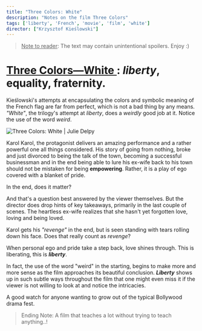 ```yaml
---
title: "Three Colors: White"
description: "Notes on the film Three Colors"
tags: ['liberty', 'French', 'movie', 'film', 'white']
director: ["Krzysztof Kieślowski"]
---
```

> <u>Note to reader</u>: The text may contain unintentional spoilers. Enjoy :) 

# <u>Three Colors—White </u>: *liberty*, equality, fraternity.

Kieślowski's attempts at encapsulating the colors and symbolic meaning of the French flag are far from perfect, which is not a bad thing by any means. *"White"*, the trilogy's attempt at *liberty*, does a *weirdly* good job at it. Notice the use of the word *weird*.

![Three Colors: White | Julie Delpy](https://www.filmlinc.org/wp-content/uploads/2022/06/27732id_1448_250_w1600-1-1600x900-c-default.jpeg)

Karol Karol, the protagonist delivers an amazing performance and a rather powerful one all things considered. His story of going from nothing, broke and just divorced to being the talk of the town, becoming a successful businessman and in the end being able to lure his ex-wife back to his town should not be mistaken for being **empowering**. Rather, it is a play of ego covered with a blanket of pride.

In the end, does it matter?

And that's a question best answered by the viewer themselves. But the director does drop hints of key takeaways, primarily in the last couple of scenes. The heartless ex-wife realizes that she hasn't yet forgotten love, loving and being loved.

Karol gets his *"revenge"* in the end, but is seen standing with tears rolling down his face. Does that really count as *revenge*?

When personal ego and pride take a step back, love shines through. This is liberating, this is ***liberty***.

In fact, the use of the word "weird" in the starting, begins to make more and more sense as the film approaches its beautiful conclusion. ***Liberty*** shows up in such subtle ways throughout the film that one might even miss it if the viewer is not willing to look at and notice the intricacies.

A good watch for anyone wanting to grow out of the typical Bollywood drama fest.

> Ending Note: A film that teaches a lot without trying to teach anything..!

